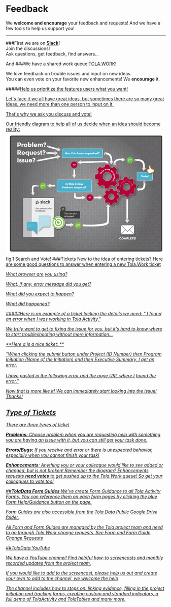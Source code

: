 # Feedback
We **welcome and encourage** your feedback and requests! And we have a few tools to help us support you!
<br>

---
###First we are on **[Slack](https://tola-users.slack.com/messages/general/)!** <br>
Join the discussions! <br>
Ask questions, get feedback, find answers...

And 
###We have a shared work queue:[TOLA.WORK](http://tola.work)!

We love feedback on trouble issues and input on new ideas. 
<br>You can even vote on your favorite new enhancements! We **encourage** it. 

#####<u>Help us prioritize the features users what you want!

Let's face it we all have great ideas, but sometimes there are so many great ideas, we need more than one person to input on it.

That's why we ask you discuss and vote! 

Our friendly diagram to help all of us decide when an idea should become reality:
![](images/TolaWorkRequest.png)
fig.1 [Search](http://tola.work/helpdesk/tickets/)
 and [Vote!](http://tola.work/helpdesk/tickets/)
###Tickets
New to the idea of entering tickets? Here are some good questions to answer when entering a new [Tola.Work](http://tola.work) ticket 

<i>What browser are you using?

<i>What, if any, error message did you get?

<i>What did you expect to happen?

<i>What did happened? 

#####Here is an example of a ticket lacking the details we need:
" I found an error when I was working in Tola Activity."

<i>We truly want to get to fixing the issue for you, but it's hard to know where to start troubleshooting without more information...

**Here a is a nice ticket: **

"When clicking the submit button under Project (ID Number) then Program Initiation (Name of the Initiation)  and then Executive Summary, I get an error. 
<br><br>
I have pasted in the following error and the page URL where I found the error."

<i> Now that is more like it! We can immediately start looking into the issue! Thanks!

## ****Type of Tickets****

There are three types of ticket

**Problems:** 
Choose problem when you are requesting help with something you are having an issue with it, but you can still get your task done.

**Errors/Bugs:** If you receive and error or there is unexpected behavior, especially when you cannot finish your task!

**Enhancements**: 
Anything you or your colleague would like to see added or changed, but is not broken!  Remember the diagram? Enhancements requests **need votes** to get pushed up to the Tola.Work queue! So get your colleagues to vote too!

##**TolaData Form Guides**
We've create Form Guidance to all Tola Activity Forms. You can reference them on each form pages by clicking the blue Form Help/Guidance button on the page.


           
Form Guides are also accessible from the Tola Data Public Google Drive folder.

All Form and Form Guides are managed by the Tola project team and need to go through Tola.Work change requests. 
See Form and Form Guide Change Requests

##TolaData YouTube

We have a [YouTube channel](https://www.youtube.com/channel/UCBVZf-TVxQ3aNhJUOXB71nQ)!
Find helpful how-to screencasts and monthly recorded updates from the project team. 

If you would like to add to the screencast, please help us out and create your own to add to the channel, we welcome the help


The channel includes how to steps on: linking evidence, filling in the project initiation and tracking forms, creating custom and standard indicators, a full demo of TolaActivity and TolaTables and many more. 


